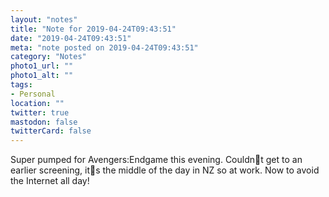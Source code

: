 ```yaml
---
layout: "notes"
title: "Note for 2019-04-24T09:43:51"
date: "2019-04-24T09:43:51"
meta: "note posted on 2019-04-24T09:43:51"
category: "Notes"
photo1_url: ""
photo1_alt: ""
tags:
- Personal
location: ""
twitter: true
mastodon: false
twitterCard: false
---
```

Super pumped for Avengers:Endgame this evening. Couldnt get to an earlier screening, its the middle of the day in NZ so at work. Now to avoid the Internet all day!
